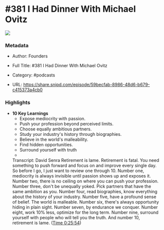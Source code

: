 # #381 I Had Dinner With Michael Ovitz

![](https://wsrv.nl/?url=https%3A%2F%2Fimage.simplecastcdn.com%2Fimages%2F6be45683-ba3d-4814-b870-8f3c8078f30b%2F98df74ec-9fae-423d-906a-b6118c773757%2F3000x3000%2Ffounders-20-thumbnail-203.jpg%3Faid%3Drss_feed&w=100&h=100)

### Metadata

- Author: Founders
- Full Title: #381 I Had Dinner With Michael Ovitz
- Category: #podcasts



- URL: https://share.snipd.com/episode/59becfab-8986-48d6-b679-c415373a4cb0

### Highlights

- **10 Key Learnings**
  * Expose mediocrity with passion.
  * Push your profession beyond perceived limits.
  * Choose equally ambitious partners.
  * Study your industry's history through biographies.
  * Believe in the world's malleability.
  * Find hidden opportunities.
  * Surround yourself with truth 
  *
  Transcript:
  David Senra
  Retirement is lame. Retirement is fatal. You need something to push forward and focus on and improve every single day. So before I go, I just want to review one through 10. Number one, mediocrity is always invisible until passion shows up and exposes it. Number two, there is no ceiling on where you can push your profession. Number three, don't be unequally yoked. Pick partners that have the same ambition as you. Number four, read biographies, know everything about the history of your industry. Number five, have a profound sense of belief. The world is malleable. Number six, there's always opportunity hiding in plain sight. Number seven, by endurance we conquer. Number eight, work 10% less, optimize for the long term. Number nine, surround yourself with people who will tell you the truth. And number 10, retirement is lame. ([Time 0:25:54](https://share.snipd.com/snip/468de3c0-4f1f-4c2a-838e-f23e67bf32fa))
